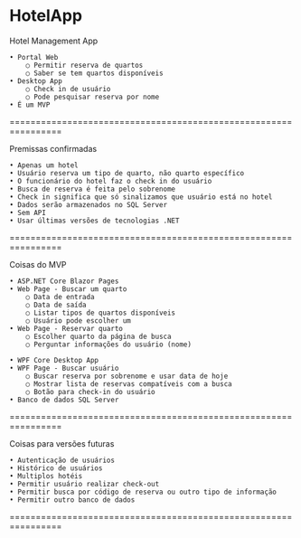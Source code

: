 # HotelApp

Hotel Management App

	• Portal Web
		○ Permitir reserva de quartos
		○ Saber se tem quartos disponíveis
	• Desktop App
		○ Check in de usuário
		○ Pode pesquisar reserva por nome
  	• É um MVP


================================================================

Premissas confirmadas

	• Apenas um hotel
	• Usuário reserva um tipo de quarto, não quarto específico
	• O funcionário do hotel faz o check in do usuário
	• Busca de reserva é feita pelo sobrenome
	• Check in significa que só sinalizamos que usuário está no hotel
	• Dados serão armazenados no SQL Server
	• Sem API 
 	• Usar últimas versões de tecnologias .NET
 


================================================================

Coisas do MVP

	• ASP.NET Core Blazor Pages
	• Web Page - Buscar um quarto
		○ Data de entrada
		○ Data de saída
		○ Listar tipos de quartos disponíveis
		○ Usuário pode escolher um
	• Web Page - Reservar quarto
		○ Escolher quarto da página de busca
		○ Perguntar informações do usuário (nome)
		
	• WPF Core Desktop App
	• WPF Page - Buscar usuário
		○ Buscar reserva por sobrenome e usar data de hoje
		○ Mostrar lista de reservas compatíveis com a busca
		○ Botão para check-in do usuário
	• Banco de dados SQL Server

================================================================

Coisas para versões futuras

	• Autenticação de usuários
	• Histórico de usuários
	• Multiplos hotéis
	• Permitir usuário realizar check-out
	• Permitir busca por código de reserva ou outro tipo de informação
	• Permitir outro banco de dados


================================================================



